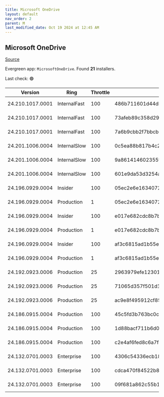 ```yaml
---
title: Microsoft OneDrive
layout: default
nav_order: 2
parent: M
last_modified_date: Oct 19 2024 at 12:45 AM
---
```


## Microsoft OneDrive

[Source](https://onedrive.live.com/)

Evergreen app: `MicrosoftOneDrive`. Found **21** installers.

Last check: 🟢

| Version          | Ring         | Throttle | Sha256                                                           | Architecture | Type | URI                                                                                                                                                                  |
| ---------------- | ------------ | -------- | ---------------------------------------------------------------- | ------------ | ---- | -------------------------------------------------------------------------------------------------------------------------------------------------------------------- |
| 24.210.1017.0001 | InternalFast | 100      | 486b711601d44dbde444d79438f5072a8d2512da085fb13b6fc6f6c70c013d2e | ARM64        | exe  | [https://oneclient.sfx.ms/Win/Installers/24.210.1017.0001/arm64/OneDriveSetup.exe](https://oneclient.sfx.ms/Win/Installers/24.210.1017.0001/arm64/OneDriveSetup.exe) |
| 24.210.1017.0001 | InternalFast | 100      | 73afeb89c358d29e24447a592467bb431d3939c37ff94b8974888f0076c831b2 | x64          | exe  | [https://oneclient.sfx.ms/Win/Installers/24.210.1017.0001/amd64/OneDriveSetup.exe](https://oneclient.sfx.ms/Win/Installers/24.210.1017.0001/amd64/OneDriveSetup.exe) |
| 24.210.1017.0001 | InternalFast | 100      | 7a6b9cbb2f7bbcbca5e97e9098c9e11a065b45e108180228269ad0308a422499 | x86          | exe  | [https://oneclient.sfx.ms/Win/Installers/24.210.1017.0001/OneDriveSetup.exe](https://oneclient.sfx.ms/Win/Installers/24.210.1017.0001/OneDriveSetup.exe)             |
| 24.201.1006.0004 | InternalSlow | 100      | 0c5ea88b817b4c2e81e1d2f96ab17545ff3c3e5233c80cc1ac7d929a2da4542d | ARM64        | exe  | [https://oneclient.sfx.ms/Win/Installers/24.201.1006.0004/arm64/OneDriveSetup.exe](https://oneclient.sfx.ms/Win/Installers/24.201.1006.0004/arm64/OneDriveSetup.exe) |
| 24.201.1006.0004 | InternalSlow | 100      | 9a861414602355fb95be2551e306038cba134879ddf767a5720ec1811edba389 | x64          | exe  | [https://oneclient.sfx.ms/Win/Installers/24.201.1006.0004/amd64/OneDriveSetup.exe](https://oneclient.sfx.ms/Win/Installers/24.201.1006.0004/amd64/OneDriveSetup.exe) |
| 24.201.1006.0004 | InternalSlow | 100      | 601e9da53d3254a11905b136791f3d4bf31a288462b9dfd7eb17b970761470ec | x86          | exe  | [https://oneclient.sfx.ms/Win/Installers/24.201.1006.0004/OneDriveSetup.exe](https://oneclient.sfx.ms/Win/Installers/24.201.1006.0004/OneDriveSetup.exe)             |
| 24.196.0929.0004 | Insider      | 100      | 05ec2e6e1634072e091d28adf60622fef15165e7226e12300871b6c22314298a | ARM64        | exe  | [https://oneclient.sfx.ms/Win/Installers/24.196.0929.0004/arm64/OneDriveSetup.exe](https://oneclient.sfx.ms/Win/Installers/24.196.0929.0004/arm64/OneDriveSetup.exe) |
| 24.196.0929.0004 | Production   | 1        | 05ec2e6e1634072e091d28adf60622fef15165e7226e12300871b6c22314298a | ARM64        | exe  | [https://oneclient.sfx.ms/Win/Installers/24.196.0929.0004/arm64/OneDriveSetup.exe](https://oneclient.sfx.ms/Win/Installers/24.196.0929.0004/arm64/OneDriveSetup.exe) |
| 24.196.0929.0004 | Insider      | 100      | e017e682cdc8b7bda7e77e8d6a6f520e207a3f7bf93dc4d1021b4901a0530b20 | x64          | exe  | [https://oneclient.sfx.ms/Win/Installers/24.196.0929.0004/amd64/OneDriveSetup.exe](https://oneclient.sfx.ms/Win/Installers/24.196.0929.0004/amd64/OneDriveSetup.exe) |
| 24.196.0929.0004 | Production   | 1        | e017e682cdc8b7bda7e77e8d6a6f520e207a3f7bf93dc4d1021b4901a0530b20 | x64          | exe  | [https://oneclient.sfx.ms/Win/Installers/24.196.0929.0004/amd64/OneDriveSetup.exe](https://oneclient.sfx.ms/Win/Installers/24.196.0929.0004/amd64/OneDriveSetup.exe) |
| 24.196.0929.0004 | Insider      | 100      | af3c6815ad1b55efca16a58f041ab1611e0ba698ea215a497bd915283952b523 | x86          | exe  | [https://oneclient.sfx.ms/Win/Installers/24.196.0929.0004/OneDriveSetup.exe](https://oneclient.sfx.ms/Win/Installers/24.196.0929.0004/OneDriveSetup.exe)             |
| 24.196.0929.0004 | Production   | 1        | af3c6815ad1b55efca16a58f041ab1611e0ba698ea215a497bd915283952b523 | x86          | exe  | [https://oneclient.sfx.ms/Win/Installers/24.196.0929.0004/OneDriveSetup.exe](https://oneclient.sfx.ms/Win/Installers/24.196.0929.0004/OneDriveSetup.exe)             |
| 24.192.0923.0006 | Production   | 25       | 2963979efe1230113cc1365bad3e386a20fca4c31281b39bf07e0bbda57a6851 | ARM64        | exe  | [https://oneclient.sfx.ms/Win/Installers/24.192.0923.0006/arm64/OneDriveSetup.exe](https://oneclient.sfx.ms/Win/Installers/24.192.0923.0006/arm64/OneDriveSetup.exe) |
| 24.192.0923.0006 | Production   | 25       | 71065d357f501d11e85f9b37b29c41b4cd008e003e538c52228aa0928d952fae | x64          | exe  | [https://oneclient.sfx.ms/Win/Installers/24.192.0923.0006/amd64/OneDriveSetup.exe](https://oneclient.sfx.ms/Win/Installers/24.192.0923.0006/amd64/OneDriveSetup.exe) |
| 24.192.0923.0006 | Production   | 25       | ac9e8f495912cf85dd4b9ed03216c105595e9ce164ae2e913f697f6000fb9df6 | x86          | exe  | [https://oneclient.sfx.ms/Win/Installers/24.192.0923.0006/OneDriveSetup.exe](https://oneclient.sfx.ms/Win/Installers/24.192.0923.0006/OneDriveSetup.exe)             |
| 24.186.0915.0004 | Production   | 100      | 45c5fd3b763bc0ced8f99defe21e9513b4c473537ecfc1ddc1ced5f9dae4c0f1 | ARM64        | exe  | [https://oneclient.sfx.ms/Win/Installers/24.186.0915.0004/arm64/OneDriveSetup.exe](https://oneclient.sfx.ms/Win/Installers/24.186.0915.0004/arm64/OneDriveSetup.exe) |
| 24.186.0915.0004 | Production   | 100      | 1d88bacf711b6d04c1685c098f0771f67d1082038ba4a6fac5b90794913da3bc | x64          | exe  | [https://oneclient.sfx.ms/Win/Installers/24.186.0915.0004/amd64/OneDriveSetup.exe](https://oneclient.sfx.ms/Win/Installers/24.186.0915.0004/amd64/OneDriveSetup.exe) |
| 24.186.0915.0004 | Production   | 100      | c2e4af6fed8c6a7f0b599c1be8dc5eb01aab1f1af4bdaad8000bc87bd6688384 | x86          | exe  | [https://oneclient.sfx.ms/Win/Installers/24.186.0915.0004/OneDriveSetup.exe](https://oneclient.sfx.ms/Win/Installers/24.186.0915.0004/OneDriveSetup.exe)             |
| 24.132.0701.0003 | Enterprise   | 100      | 4306c54336ecb1849749b2fda266cd431c0e3e74aa805de19f295fdee441d800 | ARM64        | exe  | [https://oneclient.sfx.ms/Win/Installers/24.132.0701.0003/arm64/OneDriveSetup.exe](https://oneclient.sfx.ms/Win/Installers/24.132.0701.0003/arm64/OneDriveSetup.exe) |
| 24.132.0701.0003 | Enterprise   | 100      | cdca470f84522b8d1251ad326bcf65a167fbbebf38502d1497a51bc93d2533d4 | x64          | exe  | [https://oneclient.sfx.ms/Win/Installers/24.132.0701.0003/amd64/OneDriveSetup.exe](https://oneclient.sfx.ms/Win/Installers/24.132.0701.0003/amd64/OneDriveSetup.exe) |
| 24.132.0701.0003 | Enterprise   | 100      | 09f681a862c55b12d6ca2f554609b42a5f9852a52cadb86611079f31428b5840 | x86          | exe  | [https://oneclient.sfx.ms/Win/Installers/24.132.0701.0003/OneDriveSetup.exe](https://oneclient.sfx.ms/Win/Installers/24.132.0701.0003/OneDriveSetup.exe)             |
